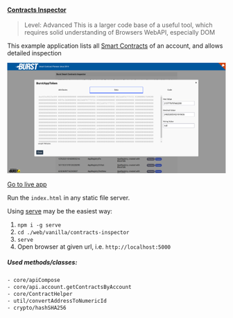 
#### [Contracts Inspector]()

> Level: Advanced
> This is a larger code base of a useful tool, which requires solid understanding of Browsers WebAPI, especially DOM 

This example application lists all [Smart Contracts](https://github.com/burst-apps-team/blocktalk) of an account, and allows detailed inspection

![Screenshot](../../../assets/inspector.png)

[Go to live app](https://contracts-inspector.ohager.vercel.app/)

Run the `index.html` in any static file server.

Using [serve](https://www.npmjs.com/package/serve) may be the easiest way:

1. `npm i -g serve`
2. `cd ./web/vanilla/contracts-inspector`
3. `serve`
4. Open browser at given url, i.e. `http://localhost:5000`

##### Used methods/classes:
	- core/apiCompose
	- core/api.account.getContractsByAccount
	- core/ContractHelper
	- util/convertAddressToNumericId
	- crypto/hashSHA256
